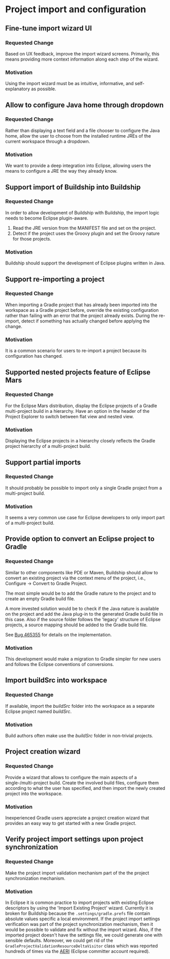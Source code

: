 # Project import and configuration

## Fine-tune import wizard UI

### Requested Change

Based on UX feedback, improve the import wizard screens. Primarily, this means providing more context information
along each step of the wizard.

### Motivation

Using the import wizard must be as intuitive, informative, and self-explanatory as possible.


## Allow to configure Java home through dropdown

### Requested Change

Rather than displaying a text field and a file chooser to configure the Java home, allow the user to choose from
the installed runtime JREs of the current workspace through a dropdown.

### Motivation

We want to provide a deep integration into Eclipse, allowing users the means to configure a JRE the way they already know.


## Support import of Buildship into Buildship

### Requested Change

In order to allow development of Buildship with Buildship, the import logic needs to become Eclipse plugin-aware.

1. Read the JRE version from the MANIFEST file and set on the project.
1. Detect if the project uses the Groovy plugin and set the Groovy nature for those projects.

### Motivation

Buildship should support the development of Eclipse plugins written in Java.


## Support re-importing a project

### Requested Change

When importing a Gradle project that has already been imported into the workspace as a Gradle project before, override
the existing configuration rather than failing with an error that the project already exists. During the re-import, detect
if something has actually changed before applying the change.

### Motivation

It is a common scenario for users to re-import a project because its configuration has changed.


## Supported nested projects feature of Eclipse Mars

### Requested Change

For the Eclipse Mars distribution, display the Eclipse projects of a Gradle multi-project build in a hierarchy. Have an option
in the header of the Project Explorer to switch between flat view and nested view.

### Motivation

Displaying the Eclipse projects in a hierarchy closely reflects the Gradle project hierarchy of a multi-project build.


## Support partial imports

### Requested Change

It should probably be possible to import only a single Gradle project from a multi-project build.

### Motivation

It seems a very common use case for Eclipse developers to only import part of a multi-project build.


## Provide option to convert an Eclipse project to Gradle

### Requested Change

Similar to other components like PDE or Maven, Buildship should allow to convert an existing project via the context menu of
the project, i.e., Configure -> Convert to Gradle Project.

The most simple would be to add the Gradle nature to the project and to create an empty Gradle build file.

A more invested solution would be to check if the Java nature is available on the project and add the Java plug-in to the
generated Gradle build file in this case. Also if the source folder follows the 'legacy' structure of Eclipse projects, a source
mapping should be added to the Gradle build file.

See [Bug 465355](https://bugs.eclipse.org/bugs/show_bug.cgi?id=465355) for details on the implementation.

### Motivation

This development would make a migration to Gradle simpler for new users and follows the Eclipse conventions of conversions.


## Import buildSrc into workspace

### Requested Change

If available, import the _buildSrc_ folder into the workspace as a separate Eclipse project named _buildSrc_.

### Motivation

Build authors often make use the _buildSrc_ folder in non-trivial projects.


## Project creation wizard

### Requested Change

Provide a wizard that allows to configure the main aspects of a single-/multi-project build. Create the involved build
files, configure them according to what the user has specified, and then import the newly created project into the workspace.

### Motivation

Inexperienced Gradle users appreciate a project creation wizard that provides an easy way to get started with a new Gradle project.


## Verify project import settings upon project synchronization 

### Requested Change
Make the project import validation mechanism part of the the project synchronization mechanism.

### Motivation

In Eclipse it is common practice to import projects with existing Eclipse descriptors by using the 'Import Existing Project' wizard.
Currently it is broken for Buildship because the `.settings/gradle.prefs` file contain absolute values specific a local
environment. If the project import settings verification was part of the project synchronization mechanism, then it would be 
possible to validate and fix without the import wizard. Also, if the imported project doesn't have the settings file, we could generate
one with sensible defaults. Moreover, we could get rid of the `GradleProjectValidationResourceDeltaVisitor` class which was reported
hundreds of times via the [AERI](https://dev.eclipse.org/recommenders/committers/confess/#/problems/55d448e2e4b0f0b83a6e47ab/details) 
(Eclipse committer account required).
